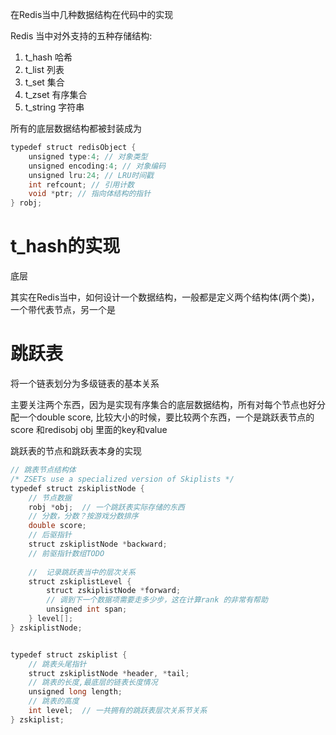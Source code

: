 在Redis当中几种数据结构在代码中的实现


Redis 当中对外支持的五种存储结构:
1. t_hash 哈希
1. t_list   列表
3. t_set     集合
4. t_zset     有序集合
5. t_string   字符串


所有的底层数据结构都被封装成为

```java
typedef struct redisObject {
    unsigned type:4; // 对象类型
    unsigned encoding:4; // 对象编码
    unsigned lru:24; // LRU时间戳
    int refcount; // 引用计数
    void *ptr; // 指向体结构的指针
} robj;
```

# t_hash的实现
底层

其实在Redis当中，如何设计一个数据结构，一般都是定义两个结构体(两个类)，一个带代表节点，另一个是

# 跳跃表

将一个链表划分为多级链表的基本关系


主要关注两个东西，因为是实现有序集合的底层数据结构，所有对每个节点也好分配一个double score, 比较大小的时候，要比较两个东西，一个是跳跃表节点的score 和redisobj obj 里面的key和value

跳跃表的节点和跳跃表本身的实现


```java
// 跳表节点结构体
/* ZSETs use a specialized version of Skiplists */
typedef struct zskiplistNode {
    // 节点数据
    robj *obj;  // 一个跳跃表实际存储的东西
    // 分数，分数？按游戏分数排序
    double score;
    // 后驱指针
    struct zskiplistNode *backward;
    // 前驱指针数组TODO
    
    //  记录跳跃表当中的层次关系
    struct zskiplistLevel {
        struct zskiplistNode *forward;
        // 调到下一个数据项需要走多少步，这在计算rank 的非常有帮助
        unsigned int span;
    } level[];
} zskiplistNode;


typedef struct zskiplist {
    // 跳表头尾指针
    struct zskiplistNode *header, *tail;
    // 跳表的长度,最底层的链表长度情况
    unsigned long length;
    // 跳表的高度
    int level;  // 一共拥有的跳跃表层次关系节关系
} zskiplist;
```

